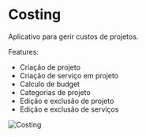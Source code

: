 # Costing

Aplicativo para gerir custos de projetos.

Features:
 - Criação de projeto
 - Criação de serviço em projeto
 - Calculo de budget
 - Categorias de projeto
 - Edição e exclusão de projeto
 - Edição e exclusão de serviços
 
 
![Costing](https://user-images.githubusercontent.com/49923037/212812485-976e210e-8372-43c3-ad00-df78a050e9ec.gif)
